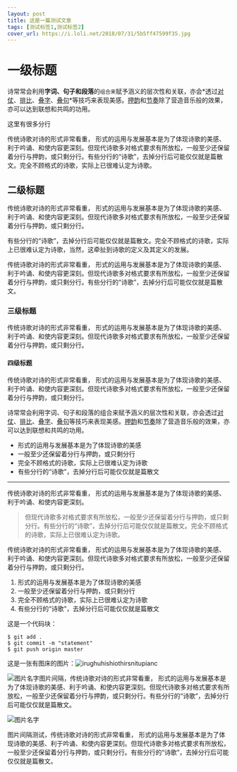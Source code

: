 ```yaml
---
layout: post
title: 这是一篇测试文章
tags: [测试标签1,测试标签2]
cover_url: https://i.loli.net/2018/07/31/5b5ff47599f35.jpg
---
```


# 一级标题

诗常常会利用**字词、句子和段落**的```组合来```赋予涵义的层次性和关联，亦会*透过[对仗](https://zh.wikipedia.org/wiki/%E5%AF%B9%E4%BB%97)、[排比](https://zh.wikipedia.org/wiki/%E6%8E%92%E6%AF%94)、[叠字](https://zh.wikipedia.org/wiki/%E7%96%8A%E5%AD%97)、[叠句](https://zh.wikipedia.org/w/index.php?title=%E7%96%8A%E5%8F%A5&action=edit&redlink=1)*等技巧来表现美感。[押韵](https://zh.wikipedia.org/wiki/%E6%8A%BC%E9%9F%BB)和[节奏](https://zh.wikipedia.org/wiki/%E7%AF%80%E5%A5%8F)除了营造音乐般的效果，亦可以达到联想和共鸣的功用。 





这里有很多分行





传统诗歌对诗的形式非常看重， 形式的运用与发展基本是为了体现诗歌的美感、利于吟诵、和使内容更深刻。但现代诗歌多对格式要求有所放松，一般至少还保留着分行与押韵，或只剩分行。有些分行的“诗歌”，去掉分行后可能仅仅就是篇散文。完全不顾格式的诗歌，实际上已很难认定为诗歌。

## 二级标题

传统诗歌对诗的形式非常看重， 形式的运用与发展基本是为了体现诗歌的美感、利于吟诵、和使内容更深刻。但现代诗歌多对格式要求有所放松，一般至少还保留着分行与押韵，或只剩分行。

有些分行的“诗歌”，去掉分行后可能仅仅就是篇散文。完全不顾格式的诗歌，实际上已很难认定为诗歌，当然，这牵扯到诗歌的定义及其定义的发展。 

传统诗歌对诗的形式非常看重， 形式的运用与发展基本是为了体现诗歌的美感、利于吟诵、和使内容更深刻。但现代诗歌多对格式要求有所放松，一般至少还保留着分行与押韵，或只剩分行。有些分行的“诗歌”，去掉分行后可能仅仅就是篇散文。

### 三级标题

传统诗歌对诗的形式非常看重， 形式的运用与发展基本是为了体现诗歌的美感、利于吟诵、和使内容更深刻。但现代诗歌多对格式要求有所放松，一般至少还保留着分行与押韵，或只剩分行。

#### 四级标题

传统诗歌对诗的形式非常看重， 形式的运用与发展基本是为了体现诗歌的美感、利于吟诵、和使内容更深刻。但现代诗歌多对格式要求有所放松，一般至少还保留着分行与押韵，或只剩分行。

诗常常会利用字词、句子和段落的组合来赋予涵义的层次性和关联，亦会透过[对仗](https://zh.wikipedia.org/wiki/%E5%AF%B9%E4%BB%97)、[排比](https://zh.wikipedia.org/wiki/%E6%8E%92%E6%AF%94)、[叠字](https://zh.wikipedia.org/wiki/%E7%96%8A%E5%AD%97)、[叠句](https://zh.wikipedia.org/w/index.php?title=%E7%96%8A%E5%8F%A5&action=edit&redlink=1)等技巧来表现美感。[押韵](https://zh.wikipedia.org/wiki/%E6%8A%BC%E9%9F%BB)和[节奏](https://zh.wikipedia.org/wiki/%E7%AF%80%E5%A5%8F)除了营造音乐般的效果，亦可以达到联想和共鸣的功用。 

- 形式的运用与发展基本是为了体现诗歌的美感
- 一般至少还保留着分行与押韵，或只剩分行
- 完全不顾格式的诗歌，实际上已很难认定为诗歌
- 有些分行的“诗歌”，去掉分行后可能仅仅就是篇散文

----

传统诗歌对诗的形式非常看重， 形式的运用与发展基本是为了体现诗歌的美感、利于吟诵、和使内容更深刻。

> 但现代诗歌多对格式要求有所放松，一般至少还保留着分行与押韵，或只剩分行。有些分行的“诗歌”，去掉分行后可能仅仅就是篇散文。完全不顾格式的诗歌，实际上已很难认定为诗歌。

传统诗歌对诗的形式非常看重， 形式的运用与发展基本是为了体现诗歌的美感、利于吟诵、和使内容更深刻。但现代诗歌多对格式要求有所放松，一般至少还保留着分行与押韵，或只剩分行。

1. 形式的运用与发展基本是为了体现诗歌的美感
2. 一般至少还保留着分行与押韵，或只剩分行
3. 完全不顾格式的诗歌，实际上已很难认定为诗歌
4. 有些分行的“诗歌”，去掉分行后可能仅仅就是篇散文

这是一个代码块：

```
$ git add .
$ git commit -m "statement"
$ git push origin master
```

这是一张有图床的图片：![irughuhishiothirsnitupianc](https://i.loli.net/2018/07/31/5b5ff47599f35.jpg)

![图片名字](https://i.loli.net/2018/07/31/5b5ff47599f35.jpg)图片间隔，传统诗歌对诗的形式非常看重， 形式的运用与发展基本是为了体现诗歌的美感、利于吟诵、和使内容更深刻。但现代诗歌多对格式要求有所放松，一般至少还保留着分行与押韵，或只剩分行。有些分行的“诗歌”，去掉分行后可能仅仅就是篇散文。

![图片名字](https://i.loli.net/2018/07/31/5b5ff47599f35.jpg)

图片间隔测试，传统诗歌对诗的形式非常看重， 形式的运用与发展基本是为了体现诗歌的美感、利于吟诵、和使内容更深刻。但现代诗歌多对格式要求有所放松，一般至少还保留着分行与押韵，或只剩分行。有些分行的“诗歌”，去掉分行后可能仅仅就是篇散文。